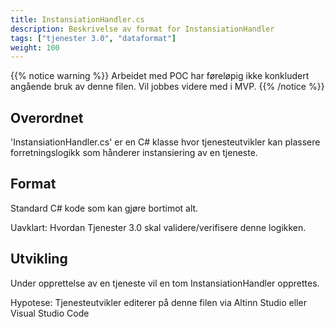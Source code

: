 ```yaml
---
title: InstansiationHandler.cs
description: Beskrivelse av format for InstansiationHandler
tags: ["tjenester 3.0", "dataformat"]
weight: 100
---
```


{{% notice warning %}}
Arbeidet med POC har føreløpig ikke konkludert angående bruk av denne filen. Vil jobbes
videre med i MVP.
{{% /notice %}}

## Overordnet

'InstansiationHandler.cs' er en C# klasse hvor tjenesteutvikler kan plassere forretningslogikk
som hånderer instansiering av en tjeneste.

## Format

Standard C# kode som kan gjøre bortimot alt.

Uavklart: Hvordan Tjenester 3.0 skal validere/verifisere denne logikken.

## Utvikling
Under opprettelse av en tjeneste vil en tom InstansiationHandler opprettes.

Hypotese: Tjenesteutvikler editerer på denne filen via Altinn Studio eller Visual Studio Code 



